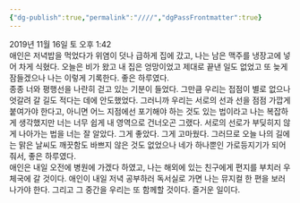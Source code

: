 ```yaml
---
{"dg-publish":true,"permalink":"////","dgPassFrontmatter":true}
---
```



2019년 11월 16일 토 오후 1:42
<br/>
애인은 저녁밥을 먹었다가 위염이 덧나 급하게 집에 갔고, 나는 남은 맥주를 냉장고에 넣어 차게 식혔다. 오늘은 비가 왔고 내 집은 엉망이었고 제대로 끝낸 일도 없었고 또 늦게 잠들겠으나 나는 이렇게 기록한다. 좋은 하루였다.<br/>
종종 너와 평행선을 나란히 걷고 있는 기분이 들었다. 그만큼 우리는 접점이 별로 없으나 엇갈려 갈 길도 적다는 데에 안도했었다. 그러니까 우리는 서로의 선과 선을 점점 가깝게 붙여가야 한다고, 아니면 어느 지점에선 포기해야 하는 것도 있는 법이라고 나는 복잡하게 생각했지만 너는 너무 쉽게 내 영역으로 건너오곤 그랬다. 서로의 선로가 부딪히지 않게 나아가는 법을 너는 잘 알았다. 그게 좋았다. 그게 고마웠다. 그러므로 오늘 나의 길에는 맑은 날씨도 깨끗함도 바쁘지 않은 것도 없었으나 네가 하나뿐인 가로등지기가 되어줘서, 좋은 하루였다.<br/>
애인은 내일 오전에 병원에 가겠다 하였고, 나는 해외에 있는 친구에게 편지를 부치러 우체국에 갈 것이다. 애인이 내일 저녁 공부하러 독서실로 가면 나는 뮤지컬 한 편을 보러 나가야 한다. 그리고 그 중간을 우리는 또 함께할 것이다. 즐거운 일이다.<br/>